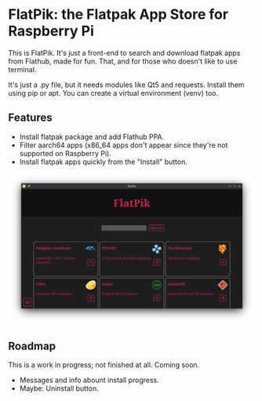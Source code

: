 # FlatPik: the Flatpak App Store for Raspberry Pi

This is FlatPik. It's just a front-end to search and download flatpak apps from Flathub, made for fun. That, and for those who doesn't like to use terminal.

It's just a .py file, but it needs modules like Qt5 and requests. Install them using pip or apt. You can create a virtual environment (venv) too.

## Features

* Install flatpak package and add Flathub PPA.
* Filter aarch64 apps (x86_64 apps don't appear since they're not supported on Raspberry Pi).
* Install flatpak apps quickly from the "Install" button.

![Captura de FlatpPik](capturas/featured.png)

## Roadmap

This is a work in progress; not finished at all. Coming soon.

* Messages and info abount install progress.
* Maybe: Uninstall button. 
